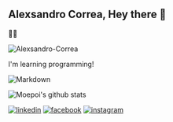 ## Alexsandro Correa, Hey there 👋
🧑‍💻
<p align="left">
  <img
    src="https://komarev.com/ghpvc/?username=Alexsandro-Correa"
    alt="Alexsandro-Correa"
  />
</p>


I'm learning programming!

![Markdown](https://img.shields.io/badge/-Markdown-black?style=flat&logo=markdown)&nbsp;

![Moepoi's github stats](https://bad-apple-github-readme.vercel.app/api?show_bg=1&username=Alexsandro-Correa)
<p align="left">
      <a href="https://www.linkedin.com/in/alexsandro-correa-088572238/"><img src="https://img.icons8.com/color/96/000000/linkedin.png" alt="linkedin"/></a>
      <a href="https://www.facebook.com/alexsandro.rosamatos/"><img src="https://img.icons8.com/color/96/000000/facebook.png" alt="facebook"/></a>
  <a href="https://www.instagram.com/alexsandro_crm/"><img src="https://img.icons8.com/color/96/000000/instagram-new.png" alt="instagram"/></a>
  